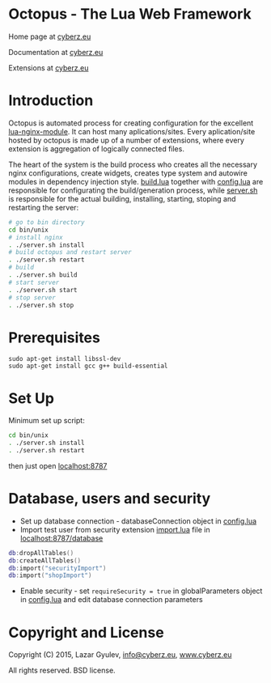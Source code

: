 Octopus - The Lua Web Framework
===============================

Home page at [cyberz.eu](http://cyberz.eu/octopus)

Documentation at [cyberz.eu](http://cyberz.eu/octopus/documentation)

Extensions at [cyberz.eu](http://cyberz.eu/octopus#extensions)

Introduction
============

Octopus is automated process for creating configuration for the excellent [lua-nginx-module](https://github.com/openresty/lua-nginx-module). It can host many aplications/sites. Every aplication/site hosted by octopus is made up of a number of extensions, where every extension is aggregation of logically connected files.

The heart of the system is the build process who creates all the necessary nginx configurations, create widgets, creates type system and autowire modules in dependency injection style.
[build.lua](bin/unix/build.lua) together with [config.lua](extensions/config.lua) are responsible for configurating the build/generation process, while [server.sh](bin/unix/server.sh) is responsible for the actual building, installing, starting, stoping and restarting the server:

```bash
# go to bin directory
cd bin/unix
# install nginx
. ./server.sh install
# build octopus and restart server
. ./server.sh restart
# build
. ./server.sh build
# start server
. ./server.sh start
# stop server
. ./server.sh stop
```

Prerequisites
============

```
sudo apt-get install libssl-dev
sudo apt-get install gcc g++ build-essential
```

Set Up
============

Minimum set up script:

```bash
cd bin/unix
. ./server.sh install
. ./server.sh restart
```
then just open [localhost:8787](http://localhost:8787)

Database, users and security
============

* Set up database connection - databaseConnection object in [config.lua](extensions/config.lua)
* Import test user from security extension [import.lua](extensions/security/src/import.lua) file in [localhost:8787/database](http://localhost:8787/database)
```lua
db:dropAllTables()
db:createAllTables()
db:import("securityImport")
db:import("shopImport")
```
* Enable security - set `requireSecurity = true` in globalParameters object in [config.lua](extensions/config.lua) and edit database connection parameters

Copyright and License
=====================

Copyright (C) 2015, Lazar Gyulev, info@cyberz.eu, www.cyberz.eu

All rights reserved. BSD license.
